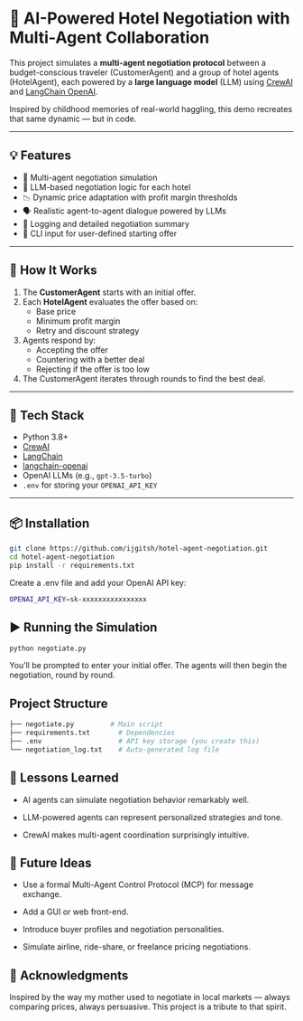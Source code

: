 # 🤖 AI-Powered Hotel Negotiation with Multi-Agent Collaboration

This project simulates a **multi-agent negotiation protocol** between a budget-conscious traveler (CustomerAgent) and a group of hotel agents (HotelAgent), each powered by a **large language model** (LLM) using [CrewAI](https://github.com/joaomdmoura/crewai) and [LangChain OpenAI](https://github.com/langchain-ai/langchain).

Inspired by childhood memories of real-world haggling, this demo recreates that same dynamic — but in code.

---

## 💡 Features

- 🤝 Multi-agent negotiation simulation
- 🧠 LLM-based negotiation logic for each hotel
- 📉 Dynamic price adaptation with profit margin thresholds
- 🗣️ Realistic agent-to-agent dialogue powered by LLMs
- 📝 Logging and detailed negotiation summary
- 🧪 CLI input for user-defined starting offer

---

## 🧠 How It Works

1. The **CustomerAgent** starts with an initial offer.
2. Each **HotelAgent** evaluates the offer based on:
   - Base price
   - Minimum profit margin
   - Retry and discount strategy
3. Agents respond by:
   - Accepting the offer
   - Countering with a better deal
   - Rejecting if the offer is too low
4. The CustomerAgent iterates through rounds to find the best deal.

---

## 🧰 Tech Stack

- Python 3.8+
- [CrewAI](https://github.com/joaomdmoura/crewai)
- [LangChain](https://github.com/langchain-ai/langchain)
- [langchain-openai](https://pypi.org/project/langchain-openai/)
- OpenAI LLMs (e.g., `gpt-3.5-turbo`)
- `.env` for storing your `OPENAI_API_KEY`

---

## 📦 Installation

```bash
git clone https://github.com/ijgitsh/hotel-agent-negotiation.git
cd hotel-agent-negotiation
pip install -r requirements.txt
```

Create a .env file and add your OpenAI API key:
```bash
OPENAI_API_KEY=sk-xxxxxxxxxxxxxxxx
```

## ▶️ Running the Simulation
```bash
python negotiate.py
```
You’ll be prompted to enter your initial offer. The agents will then begin the negotiation, round by round.


##  Project Structure

```bash
├── negotiate.py         # Main script
├── requirements.txt       # Dependencies
├── .env                   # API key storage (you create this)
└── negotiation_log.txt    # Auto-generated log file
```

## 🧠 Lessons Learned
- AI agents can simulate negotiation behavior remarkably well.

- LLM-powered agents can represent personalized strategies and tone.

- CrewAI makes multi-agent coordination surprisingly intuitive.


## 🚀 Future Ideas

- Use a formal Multi-Agent Control Protocol (MCP) for message exchange.

- Add a GUI or web front-end.

- Introduce buyer profiles and negotiation personalities.

- Simulate airline, ride-share, or freelance pricing negotiations.

## 🙏 Acknowledgments
Inspired by the way my mother used to negotiate in local markets — always comparing prices, always persuasive. This project is a tribute to that spirit.

